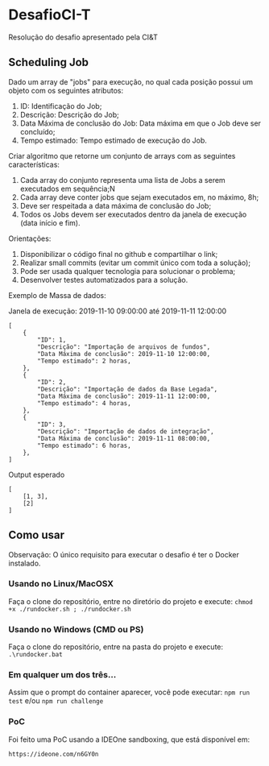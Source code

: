 # DesafioCI-T
Resolução do desafio apresentado pela CI&amp;T

## Scheduling Job

Dado um array de "jobs" para execução, no qual cada posição possui um objeto com os seguintes atributos:

1) ID: Identificação do Job;
2) Descrição: Descrição do Job;
3) Data Máxima de conclusão do Job: Data máxima em que o Job deve ser concluído;
4) Tempo estimado: Tempo estimado de execução do Job.

Criar algoritmo que retorne um conjunto de arrays com as seguintes características:

1) Cada array do conjunto representa uma lista de Jobs a serem executados em sequência;N
2) Cada array deve conter jobs que sejam executados em, no máximo, 8h;
3) Deve ser respeitada a data máxima de conclusão do Job;
4) Todos os Jobs devem ser executados dentro da janela de execução (data início e fim).

Orientações:

1) Disponibilizar o código final no github e compartilhar o link;
2) Realizar small commits (evitar um commit único com toda a solução);
3) Pode ser usada qualquer tecnologia para solucionar o problema;
4) Desenvolver testes automatizados para a solução.

Exemplo de Massa de dados:

Janela de execução: 2019-11-10 09:00:00 até 2019-11-11 12:00:00
```
[
    {
        "ID": 1,
        "Descrição": "Importação de arquivos de fundos",
        "Data Máxima de conclusão": 2019-11-10 12:00:00,
        "Tempo estimado": 2 horas,
    },
    {
        "ID": 2,
        "Descrição": "Importação de dados da Base Legada",
        "Data Máxima de conclusão": 2019-11-11 12:00:00,
        "Tempo estimado": 4 horas,
    },
    {
        "ID": 3,
        "Descrição": "Importação de dados de integração",
        "Data Máxima de conclusão": 2019-11-11 08:00:00,
        "Tempo estimado": 6 horas,
    },
]
```
Output esperado
```
[
    [1, 3],
    [2]
]
```

## Como usar 

Observação: O único requisito para executar o desafio é ter o Docker instalado.

### Usando no Linux/MacOSX

Faça o clone do repositório, entre no diretório do projeto e execute: ```chmod +x ./rundocker.sh ; ./rundocker.sh```

### Usando no Windows (CMD ou PS)

Faça o clone do repositório, entre na pasta do projeto e execute: ```.\rundocker.bat```

### Em qualquer um dos três...

Assim que o prompt do container aparecer, você pode executar: ```npm run test``` e/ou ```npm run challenge```

### PoC

Foi feito uma PoC usando a IDEOne sandboxing, que está disponível em:
```
https://ideone.com/n6GY0n
```
